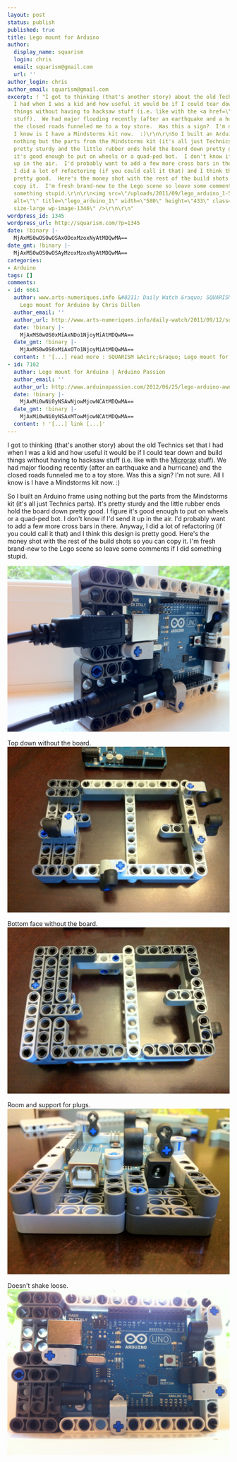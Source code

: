 ```yaml
---
layout: post
status: publish
published: true
title: Lego mount for Arduino
author:
  display_name: squarism
  login: chris
  email: squarism@gmail.com
  url: ''
author_login: chris
author_email: squarism@gmail.com
excerpt: ! "I got to thinking (that's another story) about the old Technics set that
  I had when I was a kid and how useful it would be if I could tear down and build
  things without having to hacksaw stuff (i.e. like with the <a href=\"http://www.microrax.com/\">Microrax</a>
  stuff).  We had major flooding recently (after an earthquake and a hurricane) and
  the closed roads funneled me to a toy store.  Was this a sign?  I'm not sure.  All
  I know is I have a Mindstorms kit now.  :)\r\n\r\nSo I built an Arduino frame using
  nothing but the parts from the Mindstorms kit (it's all just Technics parts).  It's
  pretty sturdy and the little rubber ends hold the board down pretty good.  I figure
  it's good enough to put on wheels or a quad-ped bot.  I don't know if I'd send it
  up in the air.  I'd probably want to add a few more cross bars in there.  Anyway,
  I did a lot of refactoring (if you could call it that) and I think this design is
  pretty good.  Here's the money shot with the rest of the build shots so you can
  copy it.  I'm fresh brand-new to the Lego scene so leave some comments if I did
  something stupid.\r\n\r\n<img src=\"/uploads/2011/09/lego_arduino_1-580x433.png\"
  alt=\"\" title=\"lego_arduino_1\" width=\"580\" height=\"433\" class=\"aligncenter
  size-large wp-image-1346\" />\r\n\r\n"
wordpress_id: 1345
wordpress_url: http://squarism.com/?p=1345
date: !binary |-
  MjAxMS0wOS0wOSAxODoxMzoxNyAtMDQwMA==
date_gmt: !binary |-
  MjAxMS0wOS0wOSAyMzoxMzoxNyAtMDQwMA==
categories:
- Arduino
tags: []
comments:
- id: 6661
  author: www.arts-numeriques.info &#8211; Daily Watch &raquo; SQUARISM &Acirc;&raquo;
    Lego mount for Arduino by Chris Dillon
  author_email: ''
  author_url: http://www.arts-numeriques.info/daily-watch/2011/09/12/squarism-%c2%bb-lego-mount-for-arduino-by-chris-dillon/
  date: !binary |-
    MjAxMS0wOS0xMiAxNDo1NjoyMiAtMDQwMA==
  date_gmt: !binary |-
    MjAxMS0wOS0xMiAxOTo1NjoyMiAtMDQwMA==
  content: ! '[...] read more : SQUARISM &Acirc;&raquo; Lego mount for Arduino. [...]'
- id: 7102
  author: Lego mount for Arduino | Arduino Passion
  author_email: ''
  author_url: http://www.arduinopassion.com/2012/06/25/lego-arduino-awesome/
  date: !binary |-
    MjAxMi0wNi0yNSAwNjowMjowNCAtMDQwMA==
  date_gmt: !binary |-
    MjAxMi0wNi0yNSAxMTowMjowNCAtMDQwMA==
  content: ! '[...] link [...]'
---
```

I got to thinking (that's another story) about the old Technics set that I had when I was a kid and how useful it would be if I could tear down and build things without having to hacksaw stuff (i.e. like with the [Microrax](http://www.microrax.com/) stuff).  We had major flooding recently (after an earthquake and a hurricane) and the closed roads funneled me to a toy store.  Was this a sign?  I'm not sure.  All I know is I have a Mindstorms kit now.  :)

So I built an Arduino frame using nothing but the parts from the Mindstorms kit (it's all just Technics parts).  It's pretty sturdy and the little rubber ends hold the board down pretty good.  I figure it's good enough to put on wheels or a quad-ped bot.  I don't know if I'd send it up in the air.  I'd probably want to add a few more cross bars in there.  Anyway, I did a lot of refactoring (if you could call it that) and I think this design is pretty good.  Here's the money shot with the rest of the build shots so you can copy it.  I'm fresh brand-new to the Lego scene so leave some comments if I did something stupid.

![](/uploads/2011/09/lego_arduino_1-580x433.png "lego_arduino_1")

<!-- more -->

Top down without the board.
![](/uploads/2011/09/lego_arduino_2-580x433.png "lego_arduino_2")

Bottom face without the board.
![](/uploads/2011/09/lego_arduino_3-580x433.png "lego_arduino_3")

Room and support for plugs.
![](/uploads/2011/09/lego_arduino_4-580x433.png "lego_arduino_4")

Doesn't shake loose.
![](/uploads/2011/09/lego_arduino_5-580x433.png "lego_arduino_5")